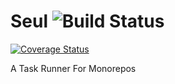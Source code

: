# Seul ![Build Status](https://circleci.com/gh/MehdiGolchin/seul.png?circle-token=:circle-token)

[![Coverage Status](https://coveralls.io/repos/github/MehdiGolchin/seul/badge.svg?branch=master)](https://coveralls.io/github/MehdiGolchin/seul?branch=master)

A Task Runner For Monorepos
